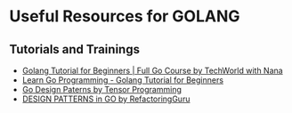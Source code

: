 # Useful Resources for GOLANG

## Tutorials and Trainings

- [Golang Tutorial for Beginners | Full Go Course by TechWorld with Nana](https://www.youtube.com/watch?v=yyUHQIec83I)
- [Learn Go Programming - Golang Tutorial for Beginners](https://www.youtube.com/watch?v=YS4e4q9oBaU)
- [Go Design Paterns by Tensor Programming](https://youtube.com/playlist?list=PLJbE2Yu2zumAKLbWO3E2vKXDlQ8LT_R28)
- [DESIGN PATTERNS in GO by RefactoringGuru](https://refactoring.guru/design-patterns/go)
